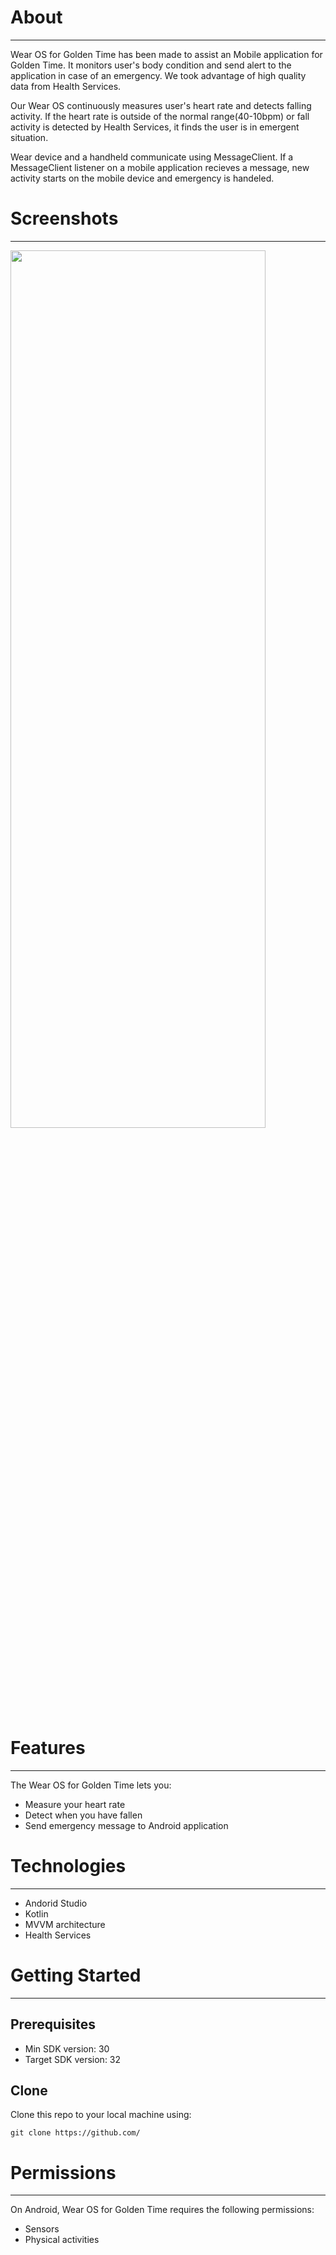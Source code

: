 # About
---
Wear OS for Golden Time has been made to assist an Mobile application for Golden Time. It monitors user's body condition and send alert to the application in case of an emergency. We took advantage of high quality data from Health Services.

Our Wear OS continuously measures user's heart rate and detects falling activity. If the heart rate is outside of the normal range(40-10bpm) or fall activity is detected by Health Services, it finds the user is in emergent situation. 

Wear device and a handheld communicate using MessageClient. If a MessageClient listener on a mobile application recieves a message, new activity starts on the mobile device and emergency is handeled.

# Screenshots
---
<img src="https://velog.velcdn.com/images/bona-park/post/86a42ec2-247a-44fa-88c0-c53a315eef07/image.png" width="90%" height="60%">





# Features
---
The Wear OS for Golden Time lets you:
- Measure your heart rate
- Detect when you have fallen
- Send emergency message to Android application

# Technologies
---
- Andorid Studio
- Kotlin
- MVVM architecture
- Health Services



# Getting Started
---
## Prerequisites
- Min SDK version: 30
- Target SDK version: 32
## Clone
Clone this repo to your local machine using:

```
git clone https://github.com/ 
```
# Permissions
---
On Android, Wear OS for Golden Time requires the following permissions:
- Sensors
- Physical activities

